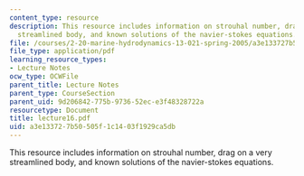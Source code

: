 ```yaml
---
content_type: resource
description: This resource includes information on strouhal number, drag on a very
  streamlined body, and known solutions of the navier-stokes equations.
file: /courses/2-20-marine-hydrodynamics-13-021-spring-2005/a3e133727b50505f1c1403f1929ca5db_lecture16.pdf
file_type: application/pdf
learning_resource_types:
- Lecture Notes
ocw_type: OCWFile
parent_title: Lecture Notes
parent_type: CourseSection
parent_uid: 9d206842-775b-9736-52ec-e3f48328722a
resourcetype: Document
title: lecture16.pdf
uid: a3e13372-7b50-505f-1c14-03f1929ca5db
---
```

This resource includes information on strouhal number, drag on a very streamlined body, and known solutions of the navier-stokes equations.

